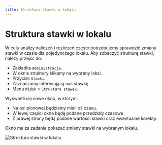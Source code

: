 ```yaml
---
title: Struktura stawki w lokalu
---
```


# Struktura stawki w lokalu

W celu analizy naliczeń i rozliczeń często potrzebujemy sprawdzić zmiany stawki w czasie dla pojedynczego lokalu. Aby zobaczyć strukturę stawki, należy przejść do:

- Zakładka `Administracja`.
- W oknie struktury klikamy na wybrany lokal.
- Przycisk `Stawki`.
- Zaznaczamy interesującą nas stawkę.
- Menu `Widok` > `Struktura stawek`.

Wyświetli się nowe okno, w którym:

- Na osi pionowej będziemy mieli oś czasu.
- W lewej części okna będą podane przedziały czasowe.
- Z prawej strony będą podane wartości stawki oraz ewentualne korekty.

Okno ma za zadanie pokazać zmiany stawki na wybranym lokalu.

![Struktura stawki w lokalu](stawkawlokalu.gif)